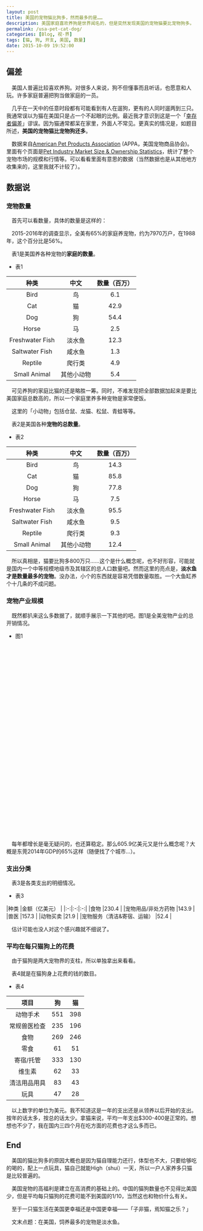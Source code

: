 ```yaml
---
layout: post
title: 美国的宠物猫比狗多，然而最多的是……
description: 美国家庭喜欢养狗是世界闻名的，但是突然发现美国的宠物猫要比宠物狗多。
permalink: /usa-pet-cat-dog/
categories: [Blog, 视·界]
tags: [猫, 狗, 开支, 美国, 数量]
date: 2015-10-09 19:52:00
--- 
```


<script type="text/javascript" src="https://www.google.com/jsapi"></script>
 <script type="text/javascript">

google.load('visualization', '1', {packages: ['corechart', 'bar']});
google.setOnLoadCallback(drawMultSeries);

function drawMultSeries() {
      var data = google.visualization.arrayToDataTable([
        ['年份', '宠物市场规模'],
        ['2015',60.59],
        ['2014', 58.04],
        ['2013', 55.72],
        ['2012', 53.33],
        ['2011', 50.96],
        ['2010', 48.35],
        ['2009', 45.53],
        ['2008', 43.2],
        ['2007', 41.2],
        ['2006', 38.5],
        ['2005', 36.3],
        ['2004', 34.4],
        ['2003', 32.4],
        ['2002', 29.6],
        ['2001', 28.5],
        ['1998', 23],
        ['1996', 21],
        ['1994', 17]
      ]);
      
      var options = {
        title: '宠物市场花费规模',
        chartArea: {width: '70%'},
        hAxis: {
          title: '十亿（美元）',
          minValue: 0
        },
        vAxis: {
          title: '年份'
        }
      };

      var chart = new google.visualization.BarChart(document.getElementById('chart_div'));
      chart.draw(data, options);
    }
 </script>

## 偏差

　美国人普遍比较喜欢养狗。对很多人来说，狗不但懂事而且听话，也愿意和人玩。许多家庭普遍把狗当做家庭的一员。

　几乎在一天中的任意时段都有可能看到有人在遛狗，更有的人同时遛两到三只。我通常误以为猫在美国只是占一个不起眼的比例。最近我才意识到这是一个「[幸存者偏差](http://baike.baidu.com/view/4846327.htm)」谬误。因为猫通常都呆在家里，外面人不常见。更真实的情况是，如题目所述，**美国的宠物猫比宠物狗还多**。

　数据来自[American Pet Products Association](http://www.americanpetproducts.org/) (APPA，美国宠物商品协会)。里面有个页面是[Pet Industry Market Size & Ownership Statistics](http://www.americanpetproducts.org/press_industrytrends.asp)，统计了整个宠物市场的规模和行情等。可以看看里面有意思的数据（当然数据也是从其他地方收集来的，这里我就不计较了）。

## 数据说

### 宠物数量

　首先可以看数量，具体的数量是这样的：

　2015-2016年的调查显示，全美有65%的家庭养宠物，约为7970万户，在1988年，这个百分比是56%。

　表1是美国养各种宠物的**家庭的数量**。

- 表1

|种类   |中文   |数量（百万）   |
|:-:|:-:|:-:|
|Bird   |鸟   |6.1   |
|Cat   |猫   |42.9   |
|Dog   |狗   |54.4   |
|Horse   |马   |2.5   |
|Freshwater Fish   |淡水鱼   |12.3   |
|Saltwater Fish   |咸水鱼   |1.3   |
|Reptile   |爬行类   |4.9   |
|Small Animal   |其他小动物   |5.4   |


　可见养狗的家庭比猫的还是略胜一筹。同时，不难发现把全部数据加起来是要比美国家庭总数高的，所以一个家庭里养多种宠物是家常便饭。

　这里的「小动物」包括仓鼠、龙猫、松鼠、青蛙等等。

　表2是美国各种**宠物的总数量**。

- 表2

|种类   |中文   |数量（百万）   |
|:-:|:-:|:-:|
|Bird   |鸟   |14.3   |
|Cat   |猫   |85.8   |
|Dog   |狗   |77.8   |
|Horse   |马   |7.5   |
|Freshwater Fish   |淡水鱼   |95.5   |
|Saltwater Fish   |咸水鱼   |9.5   |
|Reptile   |爬行类   |9.3   |
|Small Animal   |其他小动物   |12.4   |


　所以真相是，猫要比狗多800万只……这个是什么概念呢，也不好形容，可能就是国内一个中等规模地级市及其辖区的总人口数量吧。然而这里的亮点是，**淡水鱼才是数量最多的宠物**。没办法，小个的东西就是容易凭借数量取胜。一个大鱼缸养个十几条的不成问题。

### 宠物产业规模

　既然都扒来这么多数据了，就顺手展示一下其他的吧。图1是全美宠物产业的总开销情况。

- 图1

<div id="chart_div" style="height: 500px"></div>

　每年都增长是毫无疑问的，也还算稳定。那么605.9亿美元又是什么概念呢？大概是东莞2014年GDP的65%这样（随便找了个城市…）。

### 支出分类

　表3是各类支出的明细情况。

- 表3

|种类   |金额（亿美元）   |
|:-:|:-:|:-:|
|食物   |230.4   |
|宠物用品/非处方药物   |143.9   |
|兽医   |157.3   |
|动物买卖   |21.9   |
|宠物服务（清洁&寄宿、运输）   |52.4   |

　估计可能也没人对这个感兴趣就不细说了。

### 平均在每只猫狗上的花费

　由于猫狗是两大宠物界的支柱，所以单独拿出来看看。

　表4就是在猫狗身上花费的钱的数目。

- 表4

|项目   |狗   |猫   |
|:-:|:-:|:-:|
|动物手术   |551   |398   |
|常规兽医检查   |235   |196   |
|食物   |269   |246   |
|零食   |61   |51   |
|寄宿/托管   |333   |130   |
|维生素   |62   |33   |
|清洁用品用具   |83   |43   |
|玩具   |47  |28   |

　以上数字的单位为美元。我不知道这是一年的支出还是从领养以后开始的支出。按年的话太多，按总的话太少。拿猫来说，平均一年支出\$300-400是正常的。想想也不少了，我在国内三四个月在吃方面的花费也才这么多而已。

## End

　美国的猫比狗多的原因大概也是因为猫自理能力还行，体型也不大，只要给够吃的喝的，配上一点玩具，猫自己就能High（shui）一天，所以一户人家养多只猫是比较普遍的。

　美国宠物的高福利是建立在高消费的基础上的。中国的猫狗数量也不见得比美国少，但是平均每只猫狗的花费可能不到美国的1/10，当然这也和物价什么有关。

　至于一只猫生活在美国更幸福还是中国更幸福——「子非猫，焉知猫之乐？」

　文末点题：在美国，饲养最多的宠物是淡水鱼。


